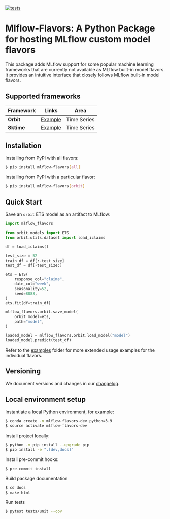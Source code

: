 <!-- These are examples of badges you might want to add to your README:
     please update the URLs accordingly

[![Built Status](https://api.cirrus-ci.com/github/<USER>/mlflow-flavors.svg?branch=main)](https://cirrus-ci.com/github/<USER>/mlflow-flavors)
[![ReadTheDocs](https://readthedocs.org/projects/mlflow-flavors/badge/?version=latest)](https://mlflow-flavors.readthedocs.io/en/stable/)
[![Coveralls](https://img.shields.io/coveralls/github/<USER>/mlflow-flavors/main.svg)](https://coveralls.io/r/<USER>/mlflow-flavors)
[![PyPI-Server](https://img.shields.io/pypi/v/mlflow-flavors.svg)](https://pypi.org/project/mlflow-flavors/)
[![Conda-Forge](https://img.shields.io/conda/vn/conda-forge/mlflow-flavors.svg)](https://anaconda.org/conda-forge/mlflow-flavors)
[![Monthly Downloads](https://pepy.tech/badge/mlflow-flavors/month)](https://pepy.tech/project/mlflow-flavors)
[![Twitter](https://img.shields.io/twitter/url/http/shields.io.svg?style=social&label=Twitter)](https://twitter.com/mlflow-flavors)
-->

[![tests](https://github.com/blue-pen-labs/mlflow-flavors/actions/workflows/ci.yml/badge.svg)](https://github.com/blue-pen-labs/mlflow-flavors/actions/workflows/ci.yml)

# Mlflow-Flavors: A Python Package for hosting MLflow custom model flavors

This package adds MLflow support for some popular machine learning frameworks that are currently not available as MLflow built-in model flavors. It provides an intuitive interface that closely follows MLflow built-in model flavors.

## Supported frameworks

| Framework | Links | Area |
|---|---|---|
| **Orbit** | [Example](examples/orbit/README.md) | Time Series
| **Sktime** | [Example](examples/sktime/README.md) | Time Series  ||

##  Installation

Installing from PyPI with all flavors:

```sh
$ pip install mlflow-flavors[all]
```
Installing from PyPI with a particular flavor:

```sh
$ pip install mlflow-flavors[orbit]
```

## Quick Start

Save an ``orbit`` ETS model as an artifact to MLflow:

```python
import mlflow_flavors

from orbit.models import ETS
from orbit.utils.dataset import load_iclaims

df = load_iclaims()

test_size = 52
train_df = df[:-test_size]
test_df = df[-test_size:]

ets = ETS(
    response_col="claims",
    date_col="week",
    seasonality=52,
    seed=8888,
)
ets.fit(df=train_df)

mlflow_flavors.orbit.save_model(
    orbit_model=ets,
    path="model",
)

loaded_model = mlflow_flavors.orbit.load_model("model")
loaded_model.predict(test_df)
```

Refer to the [examples](examples) folder for more extended usage examples for the individual flavors.

## Versioning

We document versions and changes in our [changelog](CHANGELOG.md).

## Local environment setup

Instantiate a local Python environment, for example:

```sh
$ conda create -n mlflow-flavors-dev python=3.9
$ source activate mlflow-flavors-dev
```
Install project locally:

```sh
$ python -m pip install --upgrade pip
$ pip install -e ".[dev,docs]"
```

Install pre-commit hooks:

```sh
$ pre-commit install
```

Build package documentation

```sh
$ cd docs
$ make html
```

Run tests

```sh
$ pytest tests/unit --cov
```
